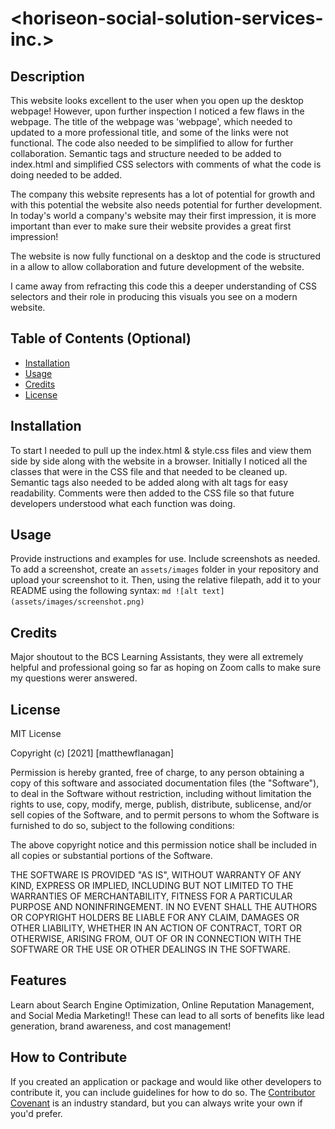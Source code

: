 # <horiseon-social-solution-services-inc.>

## Description
This website looks excellent to the user when you open up the desktop webpage! However, upon further inspection I noticed a few flaws in the webpage. The title of the webpage was 'webpage', which needed to updated to a more professional title, and some of the links were not functional. The code also needed to be simplified to allow for further collaboration. Semantic tags and structure needed to be added to index.html and simplified CSS selectors with comments of what the code is doing needed to be added. 

The company this website represents has a lot of potential for growth and with this potential the website also needs potential for further development. In today's world a company's website may their first impression, it is more important than ever to make sure their website provides a great first impression! 

The website is now fully functional on a desktop and the code is structured in a allow to allow collaboration and future development of the website. 

I came away from refracting this code this a deeper understanding of CSS selectors and their role in producing this visuals you see on a modern website. 
## Table of Contents (Optional)
- [Installation](#installation)
- [Usage](#usage)
- [Credits](#credits)
- [License](#license)

## Installation
To start I needed to pull up the index.html & style.css files and view them side by side along with the website in a browser. Initially I noticed all the classes that were in the CSS file and that needed to be cleaned up. Semantic tags also needed to be added along with alt tags for easy readability. Comments were then added to the CSS file so that future developers understood what each function was doing. 

## Usage
Provide instructions and examples for use. Include screenshots as needed.
To add a screenshot, create an `assets/images` folder in your repository and upload your screenshot to it. Then, using the relative filepath, add it to your README using the following syntax:
    ```md
    ![alt text](assets/images/screenshot.png)
    ```
## Credits

Major shoutout to the BCS Learning Assistants, they were all extremely helpful and professional going so far as hoping on Zoom calls to make sure my questions werer answered. 

## License
MIT License

Copyright (c) [2021] [matthewflanagan]

Permission is hereby granted, free of charge, to any person obtaining a copy
of this software and associated documentation files (the "Software"), to deal
in the Software without restriction, including without limitation the rights
to use, copy, modify, merge, publish, distribute, sublicense, and/or sell
copies of the Software, and to permit persons to whom the Software is
furnished to do so, subject to the following conditions:

The above copyright notice and this permission notice shall be included in all
copies or substantial portions of the Software.

THE SOFTWARE IS PROVIDED "AS IS", WITHOUT WARRANTY OF ANY KIND, EXPRESS OR
IMPLIED, INCLUDING BUT NOT LIMITED TO THE WARRANTIES OF MERCHANTABILITY,
FITNESS FOR A PARTICULAR PURPOSE AND NONINFRINGEMENT. IN NO EVENT SHALL THE
AUTHORS OR COPYRIGHT HOLDERS BE LIABLE FOR ANY CLAIM, DAMAGES OR OTHER
LIABILITY, WHETHER IN AN ACTION OF CONTRACT, TORT OR OTHERWISE, ARISING FROM,
OUT OF OR IN CONNECTION WITH THE SOFTWARE OR THE USE OR OTHER DEALINGS IN THE
SOFTWARE.

## Features
Learn about Search Engine Optimization, Online Reputation Management, and Social Media Marketing!! These can lead to all sorts of benefits like lead generation, brand awareness, and cost management!
## How to Contribute
If you created an application or package and would like other developers to contribute it, you can include guidelines for how to do so. The [Contributor Covenant](https://www.contributor-covenant.org/) is an industry standard, but you can always write your own if you'd prefer.